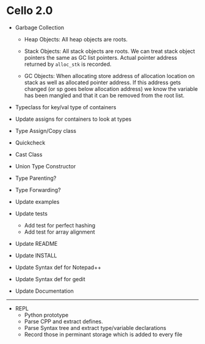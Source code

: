 Cello 2.0
=========

* Garbage Collection
  - Heap Objects: All heap objects are roots.
  - Stack Objects: All stack objects are roots.
    We can treat stack object pointers the same as GC list pointers. Actual
    pointer address returned by `alloc_stk` is recorded.
    
  - GC Objects: When allocating store address of allocation location on stack as
    well as allocated pointer address. If this address gets changed (or sp goes 
    below allocation address) we know the variable has been mangled and that it 
    can be removed from the root list.

* Typeclass for key/val type of containers
* Update assigns for containers to look at types
* Type Assign/Copy class
* Quickcheck

* Cast Class
* Union Type Constructor
* Type Parenting?
* Type Forwarding?
* Update examples
* Update tests
  - Add test for perfect hashing
  - Add test for array alignment
* Update README
* Update INSTALL
* Update Syntax def for Notepad++
* Update Syntax def for gedit
* Update Documentation

----------------

* REPL
  - Python prototype
  - Parse CPP and extract defines.
  - Parse Syntax tree and extract type/variable declarations
  - Record those in perminant storage which is added to every file
